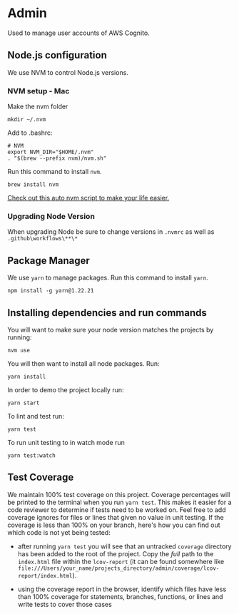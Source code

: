 # Admin

Used to manage user accounts of AWS Cognito.

## Node.js configuration

We use NVM to control Node.js versions.

### NVM setup - Mac

Make the nvm folder
```
mkdir ~/.nvm
```

Add to .bashrc:

```
# NVM
export NVM_DIR="$HOME/.nvm"
. "$(brew --prefix nvm)/nvm.sh"
```

Run this command to install `nvm`.

```
brew install nvm
```

[Check out this auto nvm script to make your life easier.](https://github.com/nvm-sh/nvm#deeper-shell-integration)

### Upgrading Node Version

When upgrading Node be sure to change versions in `.nvmrc` as well as `.github\workflows\**\*`

## Package Manager

We use `yarn` to manage packages. Run this command to install `yarn`.

```
npm install -g yarn@1.22.21
```

## Installing dependencies and run commands

You will want to make sure your node version matches the projects by running:

```
nvm use
```

You will then want to install all node packages. Run:

```
yarn install
```

In order to demo the project locally run:

```
yarn start
```

To lint and test run:

```
yarn test
```

To run unit testing to in watch mode run

```
yarn test:watch
```

## Test Coverage

We maintain 100% test coverage on this project. Coverage percentages will be printed to the terminal when you run `yarn test`. This makes it easier for a code reviewer to determine if tests need to be worked on. Feel free to add coverage ignores for files or lines that given no value in unit testing.  If the coverage is less than 100% on your branch, here's how you can find out which code is not yet being tested:

* after running `yarn test` you will see that an untracked `coverage` directory has been added to the root of the project. Copy the _full_ path to the `index.html` file within the `lcov-report` (it can be found somewhere like `file:///Users/your_name/projects_directory/admin/coverage/lcov-report/index.html`).

* using the coverage report in the browser, identify which files have less than 100% coverage for statements, branches, functions, or lines and write tests to cover those cases
